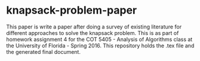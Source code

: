 # knapsack-problem-paper
This paper is write a paper after doing a survey of existing literature for different approaches to solve the knapsack problem. This is as part of homework assignment 4 for the COT 5405 - Analysis of Algorithms class at the University of Florida - Spring 2016. This repository holds the .tex file and the generated final document.
